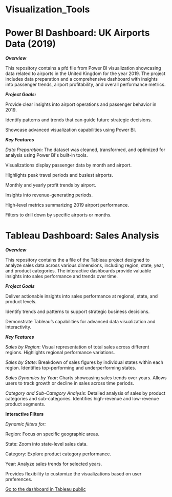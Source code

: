 # Visualization_Tools

# Power BI Dashboard: UK Airports Data (2019)

**_Overview_**

This repository contains a pfd file from Power BI visualization showcasing data related to airports in the United Kingdom for the year 2019. The project includes data preparation and a comprehensive dashboard with insights into passenger trends, airport profitability, and overall performance metrics.


**_Project Goals:_**

Provide clear insights into airport operations and passenger behavior in 2019.

Identify patterns and trends that can guide future strategic decisions.

Showcase advanced visualization capabilities using Power BI.

**_Key Features_**

_Data Preparation:_
The dataset was cleaned, transformed, and optimized for analysis using Power BI's built-in tools.

Visualizations display passenger data by month and airport.

Highlights peak travel periods and busiest airports.

Monthly and yearly profit trends by airport.

Insights into revenue-generating periods.

High-level metrics summarizing 2019 airport performance.

Filters to drill down by specific airports or months.


# Tableau Dashboard: Sales Analysis

**_Overview_**

This repository contains the a file of the Tableau project designed to analyze sales data across various dimensions, including region, state, year, and product categories. The interactive dashboards provide valuable insights into sales performance and trends over time.

**_Project Goals_**

Deliver actionable insights into sales performance at regional, state, and product levels.

Identify trends and patterns to support strategic business decisions.

Demonstrate Tableau’s capabilities for advanced data visualization and interactivity.

**_Key Features_**

_Sales by Region_:
Visual representation of total sales across different regions.
Highlights regional performance variations.

_Sales by State_:
Breakdown of sales figures by individual states within each region.
Identifies top-performing and underperforming states.

_Sales Dynamics by Year_:
Charts showcasing sales trends over years.
Allows users to track growth or decline in sales across time periods.

_Category and Sub-Category Analysis_:
Detailed analysis of sales by product categories and sub-categories.
Identifies high-revenue and low-revenue product segments.

**Interactive Filters**

_Dynamic filters for:_

Region: Focus on specific geographic areas.

State: Zoom into state-level sales data.

Category: Explore product category performance.

Year: Analyze sales trends for selected years.

Provides flexibility to customize the visualizations based on user preferences.

[Go to the dashboard in Tableau public](https://public.tableau.com/app/profile/larysa.mamont/viz/Book1_17312481314310/SalesDashboard)
